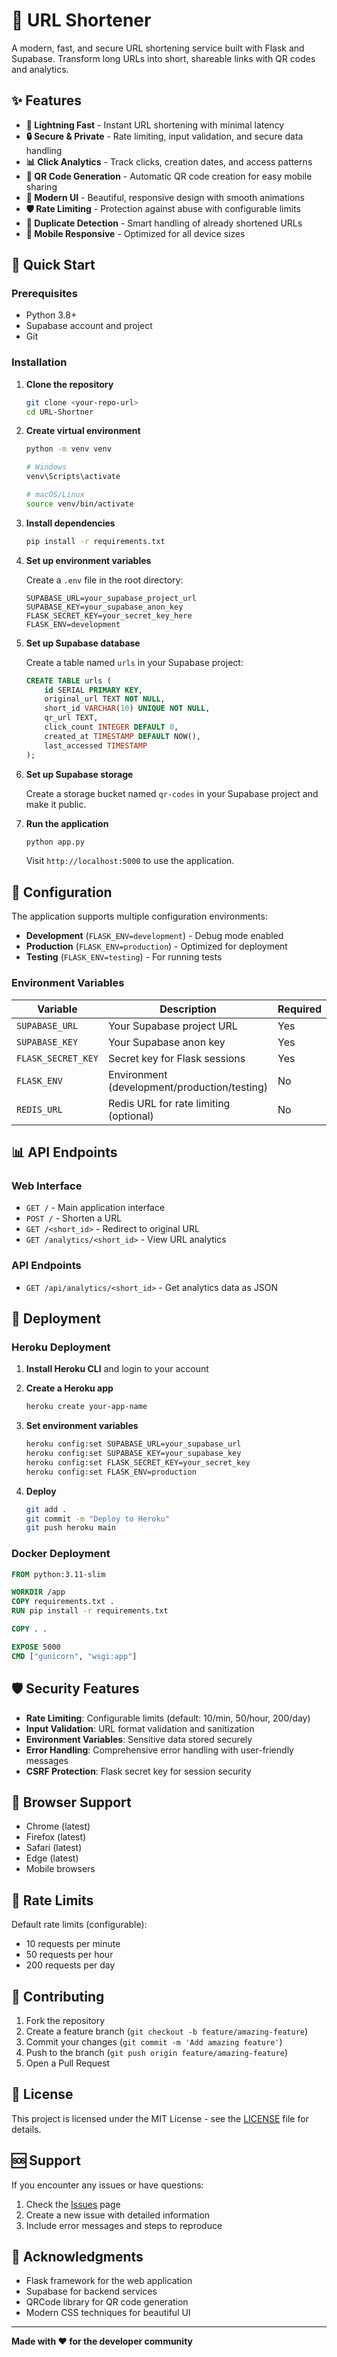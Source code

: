 # 🔗 URL Shortener

A modern, fast, and secure URL shortening service built with Flask and Supabase. Transform long URLs into short, shareable links with QR codes and analytics.

## ✨ Features

- **🚀 Lightning Fast** - Instant URL shortening with minimal latency
- **🔒 Secure & Private** - Rate limiting, input validation, and secure data handling
- **📊 Click Analytics** - Track clicks, creation dates, and access patterns
- **📱 QR Code Generation** - Automatic QR code creation for easy mobile sharing
- **🎨 Modern UI** - Beautiful, responsive design with smooth animations
- **🛡️ Rate Limiting** - Protection against abuse with configurable limits
- **🔄 Duplicate Detection** - Smart handling of already shortened URLs
- **📱 Mobile Responsive** - Optimized for all device sizes

## 🚀 Quick Start

### Prerequisites

- Python 3.8+
- Supabase account and project
- Git

### Installation

1. **Clone the repository**
   ```bash
   git clone <your-repo-url>
   cd URL-Shortner
   ```

2. **Create virtual environment**
   ```bash
   python -m venv venv
   
   # Windows
   venv\Scripts\activate
   
   # macOS/Linux
   source venv/bin/activate
   ```

3. **Install dependencies**
   ```bash
   pip install -r requirements.txt
   ```

4. **Set up environment variables**
   
   Create a `.env` file in the root directory:
   ```env
   SUPABASE_URL=your_supabase_project_url
   SUPABASE_KEY=your_supabase_anon_key
   FLASK_SECRET_KEY=your_secret_key_here
   FLASK_ENV=development
   ```

5. **Set up Supabase database**
   
   Create a table named `urls` in your Supabase project:
   ```sql
   CREATE TABLE urls (
       id SERIAL PRIMARY KEY,
       original_url TEXT NOT NULL,
       short_id VARCHAR(10) UNIQUE NOT NULL,
       qr_url TEXT,
       click_count INTEGER DEFAULT 0,
       created_at TIMESTAMP DEFAULT NOW(),
       last_accessed TIMESTAMP
   );
   ```

6. **Set up Supabase storage**
   
   Create a storage bucket named `qr-codes` in your Supabase project and make it public.

7. **Run the application**
   ```bash
   python app.py
   ```

   Visit `http://localhost:5000` to use the application.

## 🔧 Configuration

The application supports multiple configuration environments:

- **Development** (`FLASK_ENV=development`) - Debug mode enabled
- **Production** (`FLASK_ENV=production`) - Optimized for deployment
- **Testing** (`FLASK_ENV=testing`) - For running tests

### Environment Variables

| Variable | Description | Required | Default |
|----------|-------------|----------|---------|
| `SUPABASE_URL` | Your Supabase project URL | Yes | - |
| `SUPABASE_KEY` | Your Supabase anon key | Yes | - |
| `FLASK_SECRET_KEY` | Secret key for Flask sessions | Yes | - |
| `FLASK_ENV` | Environment (development/production/testing) | No | `development` |
| `REDIS_URL` | Redis URL for rate limiting (optional) | No | `memory://` |

## 📊 API Endpoints

### Web Interface
- `GET /` - Main application interface
- `POST /` - Shorten a URL
- `GET /<short_id>` - Redirect to original URL
- `GET /analytics/<short_id>` - View URL analytics

### API Endpoints
- `GET /api/analytics/<short_id>` - Get analytics data as JSON

## 🚀 Deployment

### Heroku Deployment

1. **Install Heroku CLI** and login to your account

2. **Create a Heroku app**
   ```bash
   heroku create your-app-name
   ```

3. **Set environment variables**
   ```bash
   heroku config:set SUPABASE_URL=your_supabase_url
   heroku config:set SUPABASE_KEY=your_supabase_key
   heroku config:set FLASK_SECRET_KEY=your_secret_key
   heroku config:set FLASK_ENV=production
   ```

4. **Deploy**
   ```bash
   git add .
   git commit -m "Deploy to Heroku"
   git push heroku main
   ```

### Docker Deployment

```dockerfile
FROM python:3.11-slim

WORKDIR /app
COPY requirements.txt .
RUN pip install -r requirements.txt

COPY . .

EXPOSE 5000
CMD ["gunicorn", "wsgi:app"]
```

## 🛡️ Security Features

- **Rate Limiting**: Configurable limits (default: 10/min, 50/hour, 200/day)
- **Input Validation**: URL format validation and sanitization
- **Environment Variables**: Sensitive data stored securely
- **Error Handling**: Comprehensive error handling with user-friendly messages
- **CSRF Protection**: Flask secret key for session security

## 📱 Browser Support

- Chrome (latest)
- Firefox (latest)
- Safari (latest)
- Edge (latest)
- Mobile browsers

## 🔄 Rate Limits

Default rate limits (configurable):
- 10 requests per minute
- 50 requests per hour
- 200 requests per day

## 🤝 Contributing

1. Fork the repository
2. Create a feature branch (`git checkout -b feature/amazing-feature`)
3. Commit your changes (`git commit -m 'Add amazing feature'`)
4. Push to the branch (`git push origin feature/amazing-feature`)
5. Open a Pull Request

## 📝 License

This project is licensed under the MIT License - see the [LICENSE](LICENSE) file for details.

## 🆘 Support

If you encounter any issues or have questions:

1. Check the [Issues](../../issues) page
2. Create a new issue with detailed information
3. Include error messages and steps to reproduce

## 🙏 Acknowledgments

- Flask framework for the web application
- Supabase for backend services
- QRCode library for QR code generation
- Modern CSS techniques for beautiful UI

---

**Made with ❤️ for the developer community**